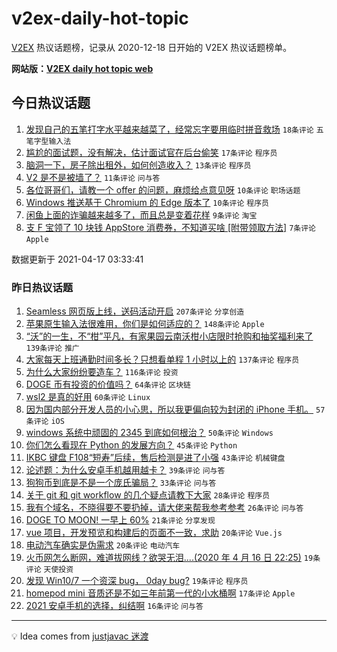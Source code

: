 # v2ex-daily-hot-topic

[V2EX](https://www.v2ex.com/) 热议话题榜，记录从 2020-12-18 日开始的 V2EX 热议话题榜单。

**网站版：[V2EX daily hot topic web](https://boojack.github.io/v2ex-daily-hot-topic-web/)**

## 今日热议话题

<!-- TODAY BEGIN -->

1. [发现自己的五笔打字水平越来越菜了，经常忘字要用临时拼音救场](https://www.v2ex.com/t/771228) `18条评论` `五笔字型输入法`
1. [尴尬的面试题，没有解决，估计面试官在后台偷笑](https://www.v2ex.com/t/771236) `17条评论` `程序员`
1. [脑洞一下，房子除出租外，如何创造收入？](https://www.v2ex.com/t/771230) `13条评论` `程序员`
1. [V2 是不是被墙了？](https://www.v2ex.com/t/771224) `11条评论` `问与答`
1. [各位哥哥们，请教一个 offer 的问题，麻烦给点意见呀](https://www.v2ex.com/t/771222) `10条评论` `职场话题`
1. [Windows 推送基于 Chromium 的 Edge 版本了](https://www.v2ex.com/t/771232) `10条评论` `程序员`
1. [闲鱼上面的诈骗越来越多了，而且总是变着花样](https://www.v2ex.com/t/771226) `9条评论` `淘宝`
1. [支 F 宝领了 10 块钱 AppStore 消费券，不知道买啥 [附带领取方法]](https://www.v2ex.com/t/771227) `7条评论` `Apple`

数据更新于 2021-04-17 03:33:41

<!-- TODAY END -->

### 昨日热议话题

<!-- YESTERDAY BEGIN -->

1. [Seamless 网页版上线，送码活动开启](https://www.v2ex.com/t/771018) `207条评论` `分享创造`
1. [苹果原生输入法很难用，你们是如何适应的？](https://www.v2ex.com/t/771000) `148条评论` `Apple`
1. [“沃”的一生，不“柑”平凡，有家果园云南沃柑小店限时抢购和抽奖福利来了](https://www.v2ex.com/t/771009) `139条评论` `推广`
1. [大家每天上班通勤时间多长？只想看单程 1 小时以上的](https://www.v2ex.com/t/771027) `137条评论` `程序员`
1. [为什么大家纷纷要造车？](https://www.v2ex.com/t/770998) `116条评论` `投资`
1. [DOGE 币有投资的价值吗？](https://www.v2ex.com/t/770996) `64条评论` `区块链`
1. [wsl2 是真的好用](https://www.v2ex.com/t/771093) `60条评论` `Linux`
1. [因为国内部分开发人员的小心思，所以我更偏向较为封闭的 iPhone 手机。](https://www.v2ex.com/t/770993) `57条评论` `iOS`
1. [windows 系统中顽固的 2345 到底如何根治？](https://www.v2ex.com/t/771113) `50条评论` `Windows`
1. [你们怎么看现在 Python 的发展方向？](https://www.v2ex.com/t/771010) `45条评论` `Python`
1. [IKBC 键盘 F108“短寿”后续，售后检测是进了小强](https://www.v2ex.com/t/771077) `43条评论` `机械键盘`
1. [论述题：为什么安卓手机越用越卡？](https://www.v2ex.com/t/770984) `39条评论` `问与答`
1. [狗狗币到底是不是一个庞氏骗局？](https://www.v2ex.com/t/770999) `33条评论` `问与答`
1. [关于 git 和 git workflow 的几个疑点请教下大家](https://www.v2ex.com/t/771099) `28条评论` `程序员`
1. [我有个域名，不晓得要不要扔掉，请大佬来帮我参考参考](https://www.v2ex.com/t/771075) `26条评论` `问与答`
1. [DOGE TO MOON! 一早上 60%](https://www.v2ex.com/t/770987) `21条评论` `分享发现`
1. [vue 项目，开发预览和构建后的页面不一致，求助](https://www.v2ex.com/t/771169) `20条评论` `Vue.js`
1. [电动汽车确实是伪需求](https://www.v2ex.com/t/771129) `20条评论` `电动汽车`
1. [火币网怎么断网，难道拔网线？欲哭无泪....(2020 年 4 月 16 日 22:25)](https://www.v2ex.com/t/771188) `19条评论` `天使投资`
1. [发现 Win10/7 一个资深 bug， 0day bug?](https://www.v2ex.com/t/770983) `19条评论` `程序员`
1. [homepod mini 音质还是不如三年前第一代的小水桶啊](https://www.v2ex.com/t/771057) `17条评论` `Apple`
1. [2021 安卓手机的选择，纠结啊](https://www.v2ex.com/t/770995) `16条评论` `问与答`

<!-- YESTERDAY END -->

---

💡 Idea comes from [justjavac 迷渡](https://github.com/justjavac/)
